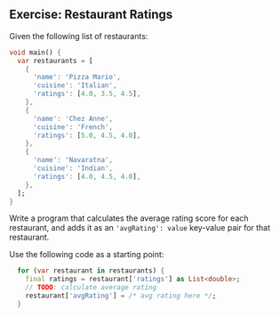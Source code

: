 ## Exercise: Restaurant Ratings

Given the following list of restaurants:

```dart
void main() {
  var restaurants = [
    {
      'name': 'Pizza Mario',
      'cuisine': 'Italian',
      'ratings': [4.0, 3.5, 4.5],
    },
    {
      'name': 'Chez Anne',
      'cuisine': 'French',
      'ratings': [5.0, 4.5, 4.0],
    },
    {
      'name': 'Navaratna',
      'cuisine': 'Indian',
      'ratings': [4.0, 4.5, 4.0],
    },
  ];
}
```

Write a program that calculates the average rating score for each restaurant, and adds it as an `'avgRating': value` key-value pair for that restaurant.

Use the following code as a starting point:

```dart
  for (var restaurant in restaurants) {
    final ratings = restaurant['ratings'] as List<double>;
    // TODO: calculate average rating
    restaurant['avgRating'] = /* avg rating here */;
  }
```
